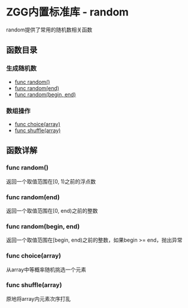 # ZGG内置标准库 - random

random提供了常用的随机数相关函数

## 函数目录

### 生成随机数

* [func random()](#random0)
* [func random(end)](#random1)
* [func random(begin, end)](#random2)

### 数组操作
* [func choice(array)](#choice)
* [func shuffle(array)](#shuffle)

## 函数详解

### <div id="random0">func random()</div>
返回一个取值范围在[0, 1)之前的浮点数

### <div id="random1">func random(end)</div>
返回一个取值范围在[0, end)之前的整数

### <div id="random2">func random(begin, end)</div>
返回一个取值范围在[begin, end)之前的整数，如果begin >= end，抛出异常

### <div id="choice">func choice(array)</div>
从array中等概率随机挑选一个元素

### <div id="shuffle">func shuffle(array)</div>
原地将array内元素次序打乱